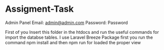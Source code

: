 # Assigment-Task

Admin Panel
Email: admin@admin.com
Password: Password

First of you Insert this folder in the htdocs and run the useful  commands for import the databse tables.
I use Laravel Breeze Package first you run the command npm install and then npm run for loaded the proper view
